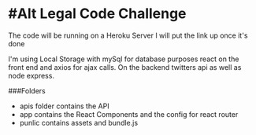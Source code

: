 #Alt Legal Code Challenge
===

The code will be running on a Heroku Server I will put the link up once it's done

I'm using Local Storage with mySql for database purposes react on the front end
and axios for ajax calls. On the backend twitters api as well as node express. 


###Folders
- apis folder contains the API
- app contains the React Components and the config for react router
- punlic contains assets and bundle.js
